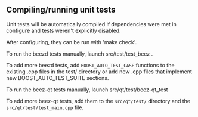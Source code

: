Compiling/running unit tests
------------------------------------

Unit tests will be automatically compiled if dependencies were met in configure
and tests weren't explicitly disabled.

After configuring, they can be run with 'make check'.

To run the beezd tests manually, launch src/test/test_beez .

To add more beezd tests, add `BOOST_AUTO_TEST_CASE` functions to the existing
.cpp files in the test/ directory or add new .cpp files that
implement new BOOST_AUTO_TEST_SUITE sections.

To run the beez-qt tests manually, launch src/qt/test/beez-qt_test

To add more beez-qt tests, add them to the `src/qt/test/` directory and
the `src/qt/test/test_main.cpp` file.
